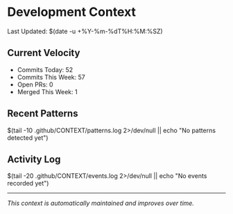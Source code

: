 # Development Context

Last Updated: $(date -u +%Y-%m-%dT%H:%M:%SZ)

## Current Velocity
- Commits Today: 52
- Commits This Week: 57
- Open PRs: 0
- Merged This Week: 1

## Recent Patterns
$(tail -10 .github/CONTEXT/patterns.log 2>/dev/null || echo "No patterns detected yet")

## Activity Log
$(tail -20 .github/CONTEXT/events.log 2>/dev/null || echo "No events recorded yet")

---
*This context is automatically maintained and improves over time.*
